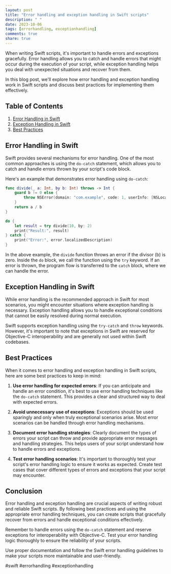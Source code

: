 ```yaml
---
layout: post
title: "Error handling and exception handling in Swift scripts"
description: " "
date: 2023-10-06
tags: [errorhandling, exceptionhandling]
comments: true
share: true
---
```


When writing Swift scripts, it's important to handle errors and exceptions gracefully. Error handling allows you to catch and handle errors that might occur during the execution of your script, while exception handling helps you deal with unexpected situations and recover from them.

In this blog post, we'll explore how error handling and exception handling work in Swift scripts and discuss best practices for implementing them effectively.

## Table of Contents
1. [Error Handling in Swift](#error-handling-in-swift)
2. [Exception Handling in Swift](#exception-handling-in-swift)
3. [Best Practices](#best-practices)

## Error Handling in Swift

Swift provides several mechanisms for error handling. One of the most common approaches is using the `do-catch` statement, which allows you to catch and handle errors thrown by your script's code block.

Here's an example that demonstrates error handling using `do-catch`:

```swift
func divide(_ a: Int, by b: Int) throws -> Int {
    guard b != 0 else {
        throw NSError(domain: "com.example", code: 1, userInfo: [NSLocalizedDescriptionKey: "Cannot divide by zero"])
    }
    return a / b
}

do {
    let result = try divide(10, by: 2)
    print("Result:", result)
} catch {
    print("Error:", error.localizedDescription)
}
```

In the above example, the `divide` function throws an error if the divisor (b) is zero. Inside the `do` block, we call the function using the `try` keyword. If an error is thrown, the program flow is transferred to the `catch` block, where we can handle the error.

## Exception Handling in Swift

While error handling is the recommended approach in Swift for most scenarios, you might encounter situations where exception handling is necessary. Exception handling allows you to handle exceptional conditions that cannot be easily resolved during normal execution.

Swift supports exception handling using the `try-catch` and `throw` keywords. However, it's important to note that exceptions in Swift are reserved for Objective-C interoperability and are generally not used within Swift codebases.

## Best Practices

When it comes to error handling and exception handling in Swift scripts, here are some best practices to keep in mind:

1. **Use error handling for expected errors**: If you can anticipate and handle an error condition, it's best to use error handling techniques like the `do-catch` statement. This provides a clear and structured way to deal with expected errors.

2. **Avoid unnecessary use of exceptions**: Exceptions should be used sparingly and only when truly exceptional scenarios arise. Most error scenarios can be handled through error handling mechanisms.

3. **Document error handling strategies**: Clearly document the types of errors your script can throw and provide appropriate error messages and handling strategies. This helps users of your script understand how to handle errors and exceptions.

4. **Test error handling scenarios**: It's important to thoroughly test your script's error handling logic to ensure it works as expected. Create test cases that cover different types of errors and exceptions that your script may encounter.

## Conclusion

Error handling and exception handling are crucial aspects of writing robust and reliable Swift scripts. By following best practices and using the appropriate error handling techniques, you can create scripts that gracefully recover from errors and handle exceptional conditions effectively.

Remember to handle errors using the `do-catch` statement and reserve exceptions for interoperability with Objective-C. Test your error handling logic thoroughly to ensure the reliability of your scripts.

Use proper documentation and follow the Swift error handling guidelines to make your scripts more maintainable and user-friendly.

#swift #errorhandling #exceptionhandling
